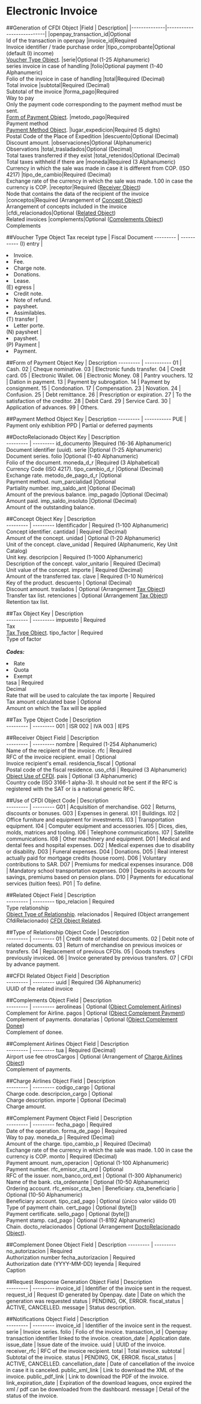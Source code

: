 # Electronic Invoice

##Generation of CFDI Object
|Field | Description|
|--------------|---------------------------|
|openpay_transaction_id|Optional <br> Id of the transaction in openpay
|invoice_id|Required<br> Invoice identifier / trade purchase order
|tipo_comprobante|Optional (default (I) income) <br> [Voucher Type Object](#voucher-type-object).
|serie|Optional (1-25 Alphanumeric) <br> series invoice in case of handling
|folio|Optional payment (1-40 Alphanumeric) <br> Folio of the invoice in case of handling
|total|Required (Decimal) <br> Total invoice
|subtotal|Required (Decimal) <br> Subtotal of the invoice
|forma_pago|Required <br> Way to pay <br> Only the payment code corresponding to the payment method must be sent. <br> [Form of Payment Object](#form-of-payment-object).
|metodo_pago|Required <br> Payment method <br> [Payment Method Object](#payment-method-object).
|lugar_expedicion|Required (5 digits) <br> Postal Code of the Place of Expedition
|descuento|Optional (Decimal) <br> Discount amount.
|observaciones|Optional (Alphanumeric) <br> Observations
|total_trasladados|Optional (Decimal) <br> Total taxes transferred if they exist
|total_retenidos|Optional (Decimal) <br> Total taxes withheld if there are
|moneda|Required (3 Alphanumeric) <br> Currency in which the sale was made in case it is different from COP. (ISO 4217)
|tipo_de_cambio|Required (Decimal) <br> Exchange rate of the currency in which the sale was made. 1.00 in case the currency is COP.
|receptor|Required ([Receiver Object](#receiver-object)) <br> Node that contains the data of the recipient of the invoice
|conceptos|Required (Arrangement of [Concept Object](#concept-object)) <br> Arrangement of concepts included in the invoice
|cfdi_relacionados|Optional ([Related Object](#related-object)) <br> Related invoices
|complements|Optional ([Complements Object](#complements-object)) <br> Complements

##Voucher Type Object
Tax receipt type  | Fiscal Document
---------      	| -----------
(I) entry 		| <li>Invoice.</li><li>Fee.</li><li>Charge note.</li><li>Donations.</li><li>Lease.</li>
(E) egress		| <li>Credit note.</li><li>Note of refund.</li><li>paysheet.</li><li>Assimilables.</li>
(T) transfer	| <li>Letter porte.</li>
(N) paysheet	| <li>paysheet.</li>
(P) Payment		| <li>Payment.</li>

##Form of Payment Object
Key  		| Description
--------- 	| -----------
01			| Cash.
02			| Cheque nominative.
03			| Electronic funds transfer.
04			| Credit card.
05			| Electronic Wallet.
06			| Electronic Money.
08			| Pantry vouchers.
12			| Dation in payment.
13			| Payment by subrogation.
14			| Payment by consignment.
15			| Condonation.
17			| Compensation.
23			| Novation.
24			| Confusion.
25			| Debt remittance.
26			| Prescription or expiration.
27			| To the satisfaction of the creditor.
28			| Debit Card.
29			| Service Card.
30			| Application of advances.
99			| Others.

##Payment Method Object
Key  		| Description
--------- 	| -----------
PUE			| Payment only exhibition
PPD			| Partial or deferred payments

##DoctoRelacionado Object
Key 			| Description         	
---------		| ---------
id_documento		|Required (16-36 Alphanumeric) <br> Document identifier (uuid).
serie				|Optional (1-25 Alphanumeric) <br> Document series.
folio				|Optional (1-40 Alphanumeric) <br> Folio of the document.
moneda_d_r			|Required (3 Alphabetical) <br> Currency Code (ISO 4217).
tipo_cambio_d_r		|Optional (Decimal) <br> Exchange rate.
metodo_de_pago_d_r	|Optional <br> Payment method.
num_parcialidad		|Optional <br> Partiality number.
imp_saldo_ant		|Optional (Decimal) <br> Amount of the previous balance.
imp_pagado			|Optional (Decimal) <br> Amount paid.
imp_saldo_insoluto	|Optional (Decimal) <br> Amount of the outstanding balance.

##Concept Object
Key 			| Description         	
---------		| ---------
Identificador	|	Required (1-100 Alphanumeric) <br> Concept identifier.
cantidad		|	Required (Decimal) <br> Amount of the concept.
unidad			|	Optional (1-20 Alphanumeric) <br> Unit of the concept.
clave_unidad	|	Required (Alphanumeric, Key Unit Catalog) <br> Unit key.
descripcion		|	Required (1-1000 Alphanumeric) <br> Description of the concept.
valor_unitario	|	Required (Decimal) <br> Unit value of the concept.
importe			|	Required (Decimal) <br> Amount of the transferred tax.
clave			|	Required (1-10 Numérico) <br> Key of the product.
descuento		|	Optional (Decimal) <br> Discount amount.
traslados		|	Optional (Arrangement [Tax Object](#tax-object)) <br> Transfer tax list.
retenciones		|	Optional (Arrangement [Tax Object](#tax-object)) <br> Retention tax list.

##Tax Object
Key 			| Description         	
---------		| ---------
impuesto		| Required <br> Tax <br> [Tax Type Object](#tax-type-object).
tipo_factor		| Required <br> Type of factor <br> <br> ***Codes:*** <br> <li>Rate</li><li>Quota</li><li>Exempt</li>
tasa			| Required <br> Decimal <br> Rate that will be used to calculate the tax
importe			| Required <br> Tax amount calculated
base			| Optional <br> Amount on which the Tax will be applied

##Tax Type Object
Code 			| Description         	
---------		| ---------
001			| ISR
002			| IVA
003			| IEPS

##Receiver Object
Field 			| Description         	
---------		| ---------
nombre				| Required (1-254 Alphanumeric) <br> Name of the recipient of the invoice.
rfc					| Required <br> RFC of the invoice recipient.
email				| Optional <br> Invoice recipient's email.
residencia_fiscal	| Optional <br> Postal code of the fiscal residence.
uso_cfdi			| Required (3 Alphanumeric) <br> [Object Use of CFDI](#use-of-cfdi-object).
pais				| Optional (3 Alphanumeric) <br> Country code (ISO 3166-1 alpha-3). It should not be sent if the RFC is registered with the SAT or is a national generic RFC.

##Use of CFDI Object
Code 			| Description         	
---------		| ---------
G01		| Acquisition of merchandise.
G02		| Returns, discounts or bonuses.
G03		| Expenses in general.
I01		| Buildings.
I02		| Office furniture and equipment for investments.
I03		| Transportation equipment.
I04		| Computer equipment and accessories.
I05		| Dices, dies, molds, matrices and tooling.
I06		| Telephone communications.
I07		| Satellite communications.
I08		| Other machinery and equipment.
D01		| Medical and dental fees and hospital expenses.
D02		| Medical expenses due to disability or disability.
D03		| Funeral expenses.
D04		| Donations.
D05		| Real interest actually paid for mortgage credits (house room).
D06		| Voluntary contributions to SAR.
D07		| Premiums for medical expenses insurance.
D08		| Mandatory school transportation expenses.
D09		| Deposits in accounts for savings, premiums based on pension plans.
D10		| Payments for educational services (tuition fees).
P01		| To define.


##Related Object
Field 			| Description         	
---------		| ---------
tipo_relacion	| Required <br> Type relationship <br> [Object Type of Relationship](#type-of-relationship-object).
relacionados	| Required (Object arrangement CfdiRelacionado) [CFDI Object Related](#cfdi-related-object).

##Type of Relationship Object
Code 			| Description         	
---------		| ---------
01	| Credit note of related documents.
02	| Debit note of related documents.
03	| Return of merchandise on previous invoices or transfers.
04	| Replacement of previous CFDIs.
05	| Goods transfers previously invoiced.
06	| Invoice generated by previous transfers.
07	| CFDI by advance payment.

##CFDI Related Object
Field 			| Description         	
---------		| ---------
uuid		|	Required (36 Alphanumeric) <br> UUID of the related invoice

##Complements Object
Field 			| Description         	
---------		| ---------
aerolineas	| Optional ([Object Complement Airlines](#complement-airlines-object)) <br> Complement for Airline.
pagos		| Optional ([Object Complement Payment](#complement-payment-object)) <br> Complement of payments.
donatarias  | Optional ([Object Complement Donee](#complement-donee-object)) <br> Complement of donee.

##Complement Airlines Object
Field 			| Description         	
---------		| ---------
tua			| Required (Decimal) <br> Airport use fee
otrosCargos	| Optional (Arrangement of [Charge Airlines Object](#charge-airlines-object)) <br> Complement of payments.

##Charge Airlines Object
Field 			| Description         	
---------		| ---------
codigo_cargo		| Optional <br> Charge code.
descripcion_cargo	| Optional <br> Charge description.
importe				| Optional (Decimal) <br> Charge amount.

##Complement Payment Object
Field 			| Description         	
---------		| ---------
fecha_pago			| Required <br> Date of the operation.
forma_de_pago		| Required <br> Way to pay.
moneda_p			| Required (Decimal) <br> Amount of the charge.
tipo_cambio_p		| Required (Decimal) <br> Exchange rate of the currency in which the sale was made. 1.00 in case the currency is COP.
monto				| Required (Decimal) <br> Payment amount.
num_operacion		| Optional (1-100 Alphanumeric) <br> Payment number.
rfc_emisor_cta_ord	| Optional <br> RFC of the issuer.
nom_banco_ord_ext	| Optional (1-300 Alphanumeric) <br> Name of the bank.
cta_ordenante		| Optional (10-50 Alphanumeric) <br> Ordering account.
rfc_emisor_cta_ben	| Beneficiary.
cta_beneficiario	| Optional (10-50 Alphanumeric) <br> Beneficiary account.
tipo_cad_pago		| Optional (único valor válido 01) <br> Type of payment chain.
cert_pago			| Optional (byte[]) <br> Payment certificate.
sello_pago			| Optional (byte[]) <br> Payment stamp.
cad_pago			| Optional (1-8192 Alphanumeric) <br> Chain.
docto_relacionados	| Optional (Arrangement [DoctoRelacionado Object](#doctorelacionado-object)).

##Complement Donee Object
Field 			| Description
---------		| ---------
no_autorizacion		| Required <br> Authorization number
fecha_autorizacion	| Required <br> Authorization date (YYYY-MM-DD)
leyenda 			| Required <br> Caption

##Request Response Generation Object
Field 			| Description         	
---------		| ---------
invoice_id		| Identifier of the invoice sent in the request.
request_id		| Request ID generated by Openpay.
date			| Date on which the generation was requested
status			| PENDING, OK, ERROR.
fiscal_status	| ACTIVE, CANCELLED.
message			| Status description.

##Notifications Object
Field 			| Description         	
---------		| ---------
invoice_id				|	Identifier of the invoice sent in the request.
serie					|	Invoice series.
folio					|	Folio of the invoice.
transaction_id			|	Openpay transaction identifier linked to the invoice.
creation_date			|	Application date.
issue_date				|	Issue date of the invoice.
uuid					|	UUID of the invoice.
receiver_rfc			|	RFC of the invoice recipient.
total					|	Total invoice.
subtotal				|	Subtotal of the invoice.
status					|	PENDING, OK, ERROR.
fiscal_status			|	ACTIVE, CANCELLED.
cancellation_date		|	Date of cancellation of the invoice in case it is canceled.
public_xml_link			|	Link to download the XML of the invoice.
public_pdf_link			|	Link to download the PDF of the invoice.
link_expiration_date	|	Expiration of the download leagues, once expired the xml / pdf can be downloaded from the dashboard.
message					|	Detail of the status of the invoice.